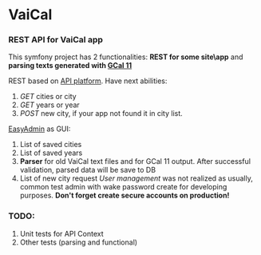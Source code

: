 # VaiCal
### REST API for VaiCal app

This symfony project has 2 functionalities: 
**REST for some site\app** and **parsing texts generated with [GCal 11](http://www.krishnadays.com/)**

REST based on [API platform](https://api-platform.com/). Have next abilities:
1. _GET_ cities or city
2. _GET_ years or year
3. _POST_ new city, if your app not found it in city list.

[EasyAdmin](https://github.com/EasyCorp/EasyAdminBundle) as GUI:
1. List of saved cities
2. List of saved years
3. **Parser** for old VaiCal text files and for GCal 11 output. After successful validation, parsed data will be save to DB
4. List of new city request
_User management_ was not realized as usually, common test admin with wake password create for developing purposes.
**Don't forget create secure accounts on production!**

### TODO:
1. Unit tests for API Context
2. Other tests (parsing and functional)
